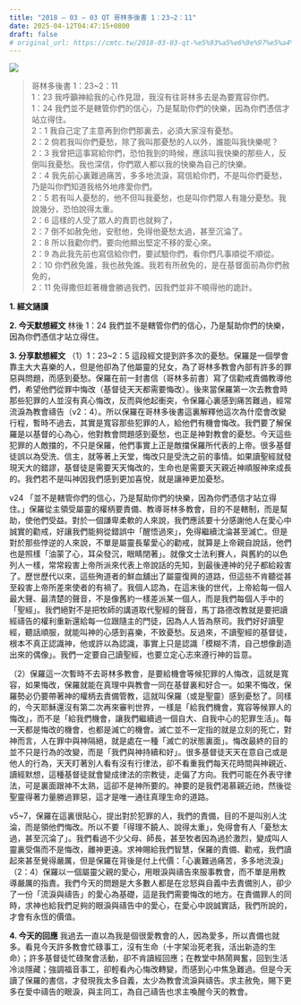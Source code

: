 ```yaml
---
title: "2018 – 03 – 03 QT 哥林多後書 1：23~2：11"
date: 2025-04-12T04:47:15+0800
draft: false
# original_url: https://cmtc.tw/2018-03-03-qt-%e5%93%a5%e6%9e%97%e5%a4%9a%e5%be%8c%e6%9b%b8-1%ef%bc%9a232%ef%bc%9a11
---
```


![](/images/qt.jpg)
> 哥林多後書 1：23\~2：11  
> 1：23 我呼籲神給我的心作見證，我沒有往哥林多去是為要寬容你們。  
> 1：24 我們並不是轄管你們的信心，乃是幫助你們的快樂，因為你們憑信才站立得住。  
> 2：1 我自己定了主意再到你們那裏去，必須大家沒有憂愁。  
> 2：2 倘若我叫你們憂愁，除了我叫那憂愁的人以外，誰能叫我快樂呢？  
> 2：3 我曾把這事寫給你們，恐怕我到的時候，應該叫我快樂的那些人，反倒叫我憂愁。我也深信，你們眾人都以我的快樂為自己的快樂。  
> 2：4 我先前心裏難過痛苦，多多地流淚，寫信給你們，不是叫你們憂愁，乃是叫你們知道我格外地疼愛你們。  
> 2：5 若有叫人憂愁的，他不但叫我憂愁，也是叫你們眾人有幾分憂愁。我說幾分，恐怕說得太重。  
> 2：6 這樣的人受了眾人的責罰也就夠了，  
> 2：7 倒不如赦免他，安慰他，免得他憂愁太過，甚至沉淪了。  
> 2：8 所以我勸你們，要向他顯出堅定不移的愛心來。  
> 2：9 為此我先前也寫信給你們，要試驗你們，看你們凡事順從不順從。  
> 2：10 你們赦免誰，我也赦免誰。我若有所赦免的，是在基督面前為你們赦免的，  
> 2：11 免得撒但趁著機會勝過我們，因我們並非不曉得他的詭計。

**1. 經文誦讀**

**2.  今天默想經文**
林後 1：24 我們並不是轄管你們的信心，乃是幫助你們的快樂，因為你們憑信才站立得住。

**3. 分享默想經文**
（1）1：23\~2：5 這段經文提到許多次的憂愁。保羅是一個學會靠主大大喜樂的人，但是他卻為了他屬靈的兒女，為了哥林多教會內部有許多的罪惡與問題，而感到憂愁。保羅在前一封書信（哥林多前書）寫了信勸戒責備教導他們，希望他們從罪中悔改（基督徒天天都需要悔改）。後來當保羅第一次去教會時那些犯罪的人並沒有真心悔改，反而與他起衝突，令保羅心裏感到痛苦難過，經常流淚為教會禱告（v2：4）。所以保羅在哥林多後書這裏解釋他這次為什麼會改變行程，暫時不過去，其實是寬容那些犯罪的人，給他們有機會悔改。我們要了解保羅是以基督的心為心，他對教會問題感到憂愁，也正是神對教會的憂愁。今天這些犯罪的人敵擋的，不只是保羅，他們事實上正是敵擋保羅所代表的上帝。很多基督徒誤以為受洗、信主，就等著上天堂，悔改只是受洗之前的事情。如果讀聖經就發現天大的錯謬，基督徒是需要天天悔改的，生命也是需要天天親近神順服神來成長的。我們若不是叫神因我們感到更加喜悅，就是讓神更加憂愁。

v24 「並不是轄管你們的信心，乃是幫助你們的快樂，因為你們憑信才站立得住。」保羅從主領受屬靈的權柄要責備、教導哥林多教會，目的不是轄制，而是幫助，使他們受益。對於一個謙卑柔軟的人來說，我們應該要十分感謝他人在愛心中誠實的勸戒，好讓我們能夠從錯誤中「醒悟過來」，免得繼續沈淪甚至滅亡。但是對於那些悖逆的人來說，不單是屬靈長輩愛心的勸戒，就算是上帝親自說話，他們也是照樣「油蒙了心，耳朵發沉，眼睛閉著」。就像文士法利賽人，與舊約的以色列人一樣，常常殺害上帝所派來代表上帝說話的先知，到最後連神的兒子都給殺害了。歷世歷代以來，這些殉道者的鮮血舖出了屬靈復興的道路，但這些不肯聽從甚至殺害上帝所差來使者的有禍了。我個人認為，在這末後的世代，上帝給每一個人最大聲、最清楚的聲音，不是像舊約一樣差派某一個人，而是我們每個人手中的「聖經」。我們絕對不是把牧師的講道取代聖經的聲音，馬丁路德改教就是要把讀經禱告的權利重新還給每一位跟隨主的門徒，因為人人皆為祭司。我們好好讀聖經，聽話順服，就能叫神的心感到喜樂，不致憂愁。反過來，不讀聖經的基督徒，根本不真正認識神，他或許以為認識，事實上只是認識「模糊不清，自己想像創造出來的偶像」。我們一定要自己讀聖經，也要立定心志來遵行神的旨意。

（2）保羅這一次暫時不去哥林多教會，是要給機會等候犯罪的人悔改，這就是寬容，如果悔改，保羅就能在真理中與教會一同在基督裏和好合一。如果不悔改，保羅勢必仍要帶著神的權柄去責備管教，這就叫保羅（或是聖靈）感到憂愁了。同樣的，今天耶穌還沒有第二次再來審判世界，一樣是「給我們機會，寬容等候罪人的悔改」，而不是「給我們機會，讓我們繼續過一個自大、自我中心的犯罪生活」。每一天都是悔改的機會，也都是滅亡的機會。滅亡並不一定指的就是立刻的死亡，對神而言，人在罪中與神隔絕，就是處在一種「滅亡的狀態裏面」。悔改最終的目的並不只是行為的改變，而是「我們與神持續和好」。很多基督徒天天在意自己或是他人的行為，天天盯著別人看有沒有行律法，卻不看重我們每天花時間與神親近、讀經默想，這種基督徒就會變成律法的宗教徒，走偏了方向。我們可能在外表守律法，可是裏面跟神不太熟，這卻不是神所要的。神要的是我們渴慕親近祂，然後從聖靈得著力量勝過罪惡，這才是唯一通往真理生命的道路。

v5\~7，保羅在這裏很貼心，提出對於犯罪的人，我們的責備，目的不是叫別人沈淪，而是領他們悔改。所以不要「得理不饒人、說得太重」，免得會有人「憂愁太過，甚至沉淪了」。我們看過不少父母、師長，甚至牧者因為過於激烈，變成叫人靈裏受傷而不是悔改，離神更遠。求神賜給我們智慧，保羅的責備、勸戒，我們讀起來甚至覺得嚴厲，但是保羅在背後是付上代價：「心裏難過痛苦，多多地流淚」（2：4）保羅以一個屬靈父親的愛心，用眼淚與禱告來服事教會，而不單是用教導嚴厲的指責。我們今天的問題是大多數人都是在忿怒與自義中去責備別人，卻少了一份「流淚與禱告」的愛心為基礎，這是我們需要悔改的地方。在責備罪人的同時，求神也給我們足夠的眼淚與禱告中的愛心，在愛心中說誠實話，我們所說的，才會有永恆的價值。

**4. 今天的回應**
我過去一直以為我是個很愛教會的人，因為愛多，所以責備也就多。看見今天許多教會忙碌事工，沒有生命（十字架治死老我，活出新造的生命）；許多基督徒忙碌聚會活動，卻不肯讀經回應；在教堂中熱鬧興奮，回到生活冷淡隱藏；強調福音事工，卻輕看內心悔改轉變，而感到心中焦急難過。但是今天讀了保羅的書信，才發現我太多自義，太少為教會流淚與禱告。求主赦免，賜下更多在愛中禱告的眼淚，與主同工，為自己禱告也求主喚醒今天的教會。
